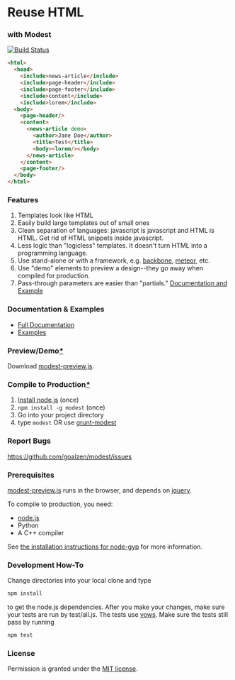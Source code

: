 # Reuse HTML
### with Modest

[![Build Status](https://travis-ci.org/goalzen/modest.png)](https://travis-ci.org/goalzen/modest)

```html
<html>
  <head>
    <include>news-article</include>
    <include>page-header</include>
    <include>page-footer</include>
    <include>content</include>
    <include>lorem</include>
  <body>
    <page-header/>
    <content>
      <news-article demo>
        <author>Jane Doe</author>
        <title>Test</title>
        <body><lorem/></body>
      </news-article>
    </content>
    <page-footer/>
  </body>
</html>
```

### Features
1.  Templates look like HTML
2.  Easily build large templates out of small ones
3.  Clean separation of languages: javascript is javascript and HTML is HTML.  Get rid of HTML snippets inside javascript.
4.  Less logic than "logicless" templates.  It doesn't turn HTML into a programming language.
5.  Use stand-alone or with a framework, e.g. [backbone](https://github.com/documentcloud/backbone),
[meteor](https://github.com/meteor/meteor), etc.
6.  Use "demo" elements to preview a design--they go away when compiled for production.
7.  Pass-through parameters are easier than "partials." [Documentation and Example](https://github.com/goalzen/modest/wiki/Documentation#wiki-passthrough-parameters)

### Documentation & Examples
* [Full Documentation](https://github.com/goalzen/modest/wiki/Documentation)
* [Examples](https://github.com/goalzen/modest/wiki/Examples)

### Preview/Demo[_*_](#prerequisites)

Download [modest-preview.js](https://raw.github.com/goalzen/modest/master/lib/modest-preview.js).

### Compile to Production[_*_](#prerequisites)

1. [Install node.js](http://nodejs.org/#download) (once)
2. ``npm install -g modest`` (once)
3. Go into your project directory
4. type ``modest`` OR use [grunt-modest](https://github.com/goalzen/grunt-modest?source=cc)

### Report Bugs
https://github.com/goalzen/modest/issues

### Prerequisites<a id="prerequisites"/>

[modest-preview.js](https://raw.github.com/goalzen/modest/master/lib/modest-preview.js) runs in the browser, and depends on [jquery](http://jquery.com/download/).

To compile to production, you need:

* [node.js](http://nodejs.org/download/)
* Python
* A C++ compiler

See [the installation instructions for node-gyp](https://github.com/TooTallNate/node-gyp#installation) for more information.

### Development How-To

Change directories into your local clone and type
```bash
npm install
```
to get the node.js dependencies.  After you make your changes, make sure your tests are run by test/all.js.  The tests use [vows](http://vowsjs.org).  Make sure the tests still pass by running
```bash
npm test
```

### License

Permission is granted under the [MIT license](https://github.com/goalzen/modest/blob/master/LICENSE-MIT).

